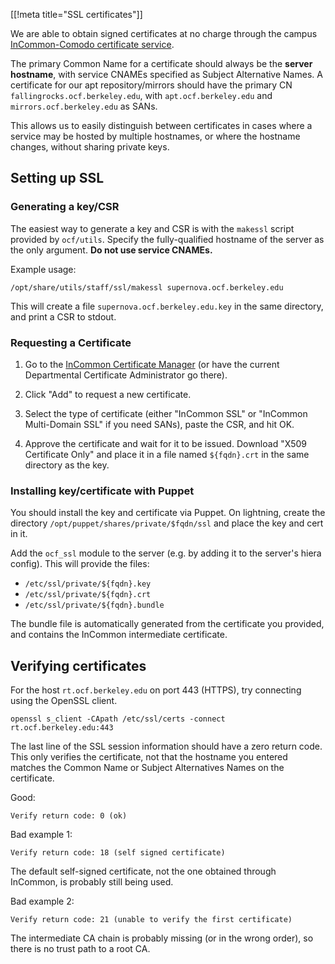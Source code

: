 [[!meta title="SSL certificates"]]

We are able to obtain signed certificates at no charge through the campus
[InCommon-Comodo certificate
service](https://calnetweb.berkeley.edu/calnet-technologists/calnet-incommon-comodo-certificate-service).

The primary Common Name for a certificate should always be the **server
hostname**, with service CNAMEs specified as Subject Alternative Names. A
certificate for our apt repository/mirrors should have the primary CN
`fallingrocks.ocf.berkeley.edu`, with `apt.ocf.berkeley.edu`
and `mirrors.ocf.berkeley.edu` as SANs.

This allows us to easily distinguish between certificates in cases where a
service may be hosted by multiple hostnames, or where the hostname changes,
without sharing private keys.

## Setting up SSL

### Generating a key/CSR

The easiest way to generate a key and CSR is with the `makessl` script provided
by `ocf/utils`. Specify the fully-qualified hostname of the server as the only
argument. **Do not use service CNAMEs.**

Example usage:

    /opt/share/utils/staff/ssl/makessl supernova.ocf.berkeley.edu

This will create a file `supernova.ocf.berkeley.edu.key` in the same directory,
and print a CSR to stdout.

### Requesting a Certificate

1. Go to the [InCommon Certificate
   Manager](https://cert-manager.com/customer/incommon) (or have the current
   Departmental Certificate Administrator go there).

2. Click "Add" to request a new certificate.

3. Select the type of certificate (either "InCommon SSL" or "InCommon
   Multi-Domain SSL" if you need SANs), paste the CSR, and hit OK.

5. Approve the certificate and wait for it to be issued. Download "X509
   Certificate Only" and place it in a file named `${fqdn}.crt` in the same
   directory as the key.

### Installing key/certificate with Puppet

You should install the key and certificate via Puppet. On lightning, create the
directory `/opt/puppet/shares/private/$fqdn/ssl` and place the key and cert in
it.

Add the `ocf_ssl` module to the server (e.g. by adding it to the server's
hiera config). This will provide the files:

* `/etc/ssl/private/${fqdn}.key`
* `/etc/ssl/private/${fqdn}.crt`
* `/etc/ssl/private/${fqdn}.bundle`

The bundle file is automatically generated from the certificate you provided,
and contains the InCommon intermediate certificate.


## Verifying certificates

For the host `rt.ocf.berkeley.edu` on port 443 (HTTPS), try connecting using
the OpenSSL client.

    openssl s_client -CApath /etc/ssl/certs -connect rt.ocf.berkeley.edu:443

The last line of the SSL session information should have a zero return code.
This only verifies the certificate, not that the hostname you entered matches
the Common Name or Subject Alternatives Names on the certificate.

Good:

    Verify return code: 0 (ok)

Bad example 1:

    Verify return code: 18 (self signed certificate)

The default self-signed certificate, not the one obtained through InCommon, is
probably still being used.

Bad example 2:

    Verify return code: 21 (unable to verify the first certificate)

The intermediate CA chain is probably missing (or in the wrong order), so there
is no trust path to a root CA.
